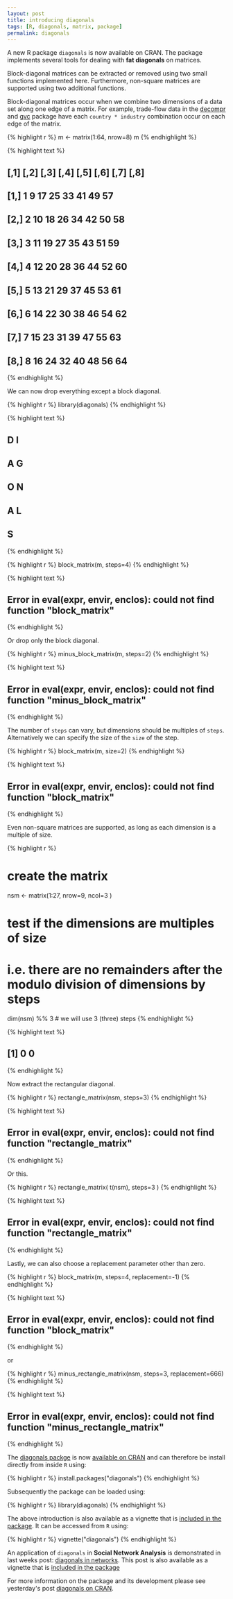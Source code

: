 ```yaml
---
layout: post
title: introducing diagonals
tags: [R, diagonals, matrix, package]
permalink: diagonals
---
```


A new R package `diagonals` is now available on CRAN. The package implements several tools for dealing with **fat diagonals** on matrices.

Block-diagonal matrices can be extracted or removed using two small
functions implemented here.
Furthermore, non-square matrices are
supported using two additional functions.

Block-diagonal matrices occur when we combine two dimensions of a data
set along one edge of a matrix. For example, trade-flow data in the
[decompr](http://cran.r-project.org/web/packages/decompr/index.html) and
[gvc](http://cran.r-project.org/web/packages/gvc/index.html) package
have each `country * industry` combination occur on each edge of the matrix.


{% highlight r %}
m <- matrix(1:64, nrow=8)
m
{% endhighlight %}



{% highlight text %}
##      [,1] [,2] [,3] [,4] [,5] [,6] [,7] [,8]
## [1,]    1    9   17   25   33   41   49   57
## [2,]    2   10   18   26   34   42   50   58
## [3,]    3   11   19   27   35   43   51   59
## [4,]    4   12   20   28   36   44   52   60
## [5,]    5   13   21   29   37   45   53   61
## [6,]    6   14   22   30   38   46   54   62
## [7,]    7   15   23   31   39   47   55   63
## [8,]    8   16   24   32   40   48   56   64
{% endhighlight %}

We can now drop everything except a block diagonal.


{% highlight r %}
library(diagonals)
{% endhighlight %}



{% highlight text %}
## 
## D I
## A G
##     O N
##     A L
##         S
{% endhighlight %}



{% highlight r %}
block_matrix(m, steps=4)
{% endhighlight %}



{% highlight text %}
## Error in eval(expr, envir, enclos): could not find function "block_matrix"
{% endhighlight %}

Or drop only the block diagonal.


{% highlight r %}
minus_block_matrix(m, steps=2)
{% endhighlight %}



{% highlight text %}
## Error in eval(expr, envir, enclos): could not find function "minus_block_matrix"
{% endhighlight %}

The number of `steps` can vary, but dimensions should be multiples of
`steps`. Alternatively we can specify the size of the `size` of the
step.


{% highlight r %}
block_matrix(m, size=2)
{% endhighlight %}



{% highlight text %}
## Error in eval(expr, envir, enclos): could not find function "block_matrix"
{% endhighlight %}

Even non-square matrices are supported, as long as each dimension is a
multiple of size.


{% highlight r %}
# create the matrix
nsm <- matrix(1:27, nrow=9, ncol=3 )

# test if the dimensions are multiples of size
# i.e. there are no remainders after the modulo division of dimensions by steps
dim(nsm) %% 3 # we will use 3 (three) steps
{% endhighlight %}



{% highlight text %}
## [1] 0 0
{% endhighlight %}

Now extract the rectangular diagonal.


{% highlight r %}
rectangle_matrix(nsm, steps=3)
{% endhighlight %}



{% highlight text %}
## Error in eval(expr, envir, enclos): could not find function "rectangle_matrix"
{% endhighlight %}

Or this.


{% highlight r %}
rectangle_matrix( t(nsm), steps=3 )
{% endhighlight %}



{% highlight text %}
## Error in eval(expr, envir, enclos): could not find function "rectangle_matrix"
{% endhighlight %}

Lastly, we can also choose a replacement parameter other than zero.


{% highlight r %}
block_matrix(m, steps=4, replacement=-1)
{% endhighlight %}



{% highlight text %}
## Error in eval(expr, envir, enclos): could not find function "block_matrix"
{% endhighlight %}

or


{% highlight r %}
minus_rectangle_matrix(nsm, steps=3, replacement=666)
{% endhighlight %}



{% highlight text %}
## Error in eval(expr, envir, enclos): could not find function "minus_rectangle_matrix"
{% endhighlight %}

The [diagonals packge](http://cran.r-project.org/?package=diagonals) is now [available on CRAN](/diagonals-cran) and can therefore be install directly from inside `R` using:


{% highlight r %}
install.packages("diagonals")
{% endhighlight %}

Subsequently the package can be loaded using:


{% highlight r %}
library(diagonals)
{% endhighlight %}

The above introduction is also available as a vignette that is [included in the package](http://cran.r-project.org/web/packages/diagonals/vignettes/diagonals.html).
It can be accessed from `R` using:


{% highlight r %}
vignette("diagonals")
{% endhighlight %}

An application of `diagonals` in **Social Network Analysis** is demonstrated in last weeks post: [diagonals in networks](/diagonals-network). This post is also available as a vignette that is [included in the package](http://cran.r-project.org/web/packages/diagonals/vignettes/network.html)

For more information on the package and its development please see yesterday's post [diagonals on CRAN](/diagonals-cran).
